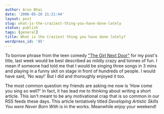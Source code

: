 ```yaml
---
author: Arun Bhai
date: '2006-05-20 21:21:44'
layout: post
slug: what-is-the-craziest-thing-you-have-done-lately
status: publish
tags: [general]
title: What is the Craziest thing you have done lately?
wordpress_id: '85'
---
```


To borrow phrase from the teen comedy ["The Girl Next Door"](http://www.arunrocks.com/blog/archives/2005/05/06/sin-city-the-girl-next-door-citizen-kane/) for my post's title, last week would be best described as mildly crazy and tonnes of fun. I mean if someone had told me that I would be singing three songs in 3 mins and playing in a funny skit on stage in front of hundreds of people. I would have said, 'No way!' But I did and thoroughly enjoyed it too.

The most common question my friends are asking me now is 'How come you sing so well?' In fact, it has lead me to thinking about writing a short article. This isn't meant to be any motivational crap that is so common in our RSS feeds these days. This article tentatively titled _Developing Artistic Skills You were Never Born With_ is in the works. Meanwhile enjoy your weekend!<!--afd3127874f2e9d9815bfe43972a325b-->
